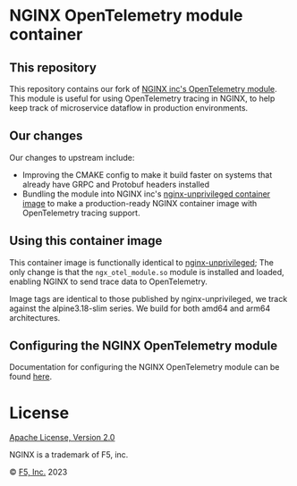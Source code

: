 # NGINX OpenTelemetry module container

## This repository
This repository contains our fork of [NGINX inc's OpenTelemetry module](https://github.com/nginxinc/nginx-otel). 
This module is useful for using OpenTelemetry tracing in NGINX,
to help keep track of microservice dataflow in production environments.

## Our changes
Our changes to upstream include:
* Improving the CMAKE config to make it build faster on systems that already have GRPC and Protobuf headers installed
* Bundling the module into NGINX inc's
[nginx-unprivileged container image](https://hub.docker.com/r/nginxinc/nginx-unprivileged)
to make a production-ready NGINX container image with OpenTelemetry tracing support.

## Using this container image
This container image is functionally identical to
[nginx-unprivileged](https://hub.docker.com/r/nginxinc/nginx-unprivileged);
The only change is that the `ngx_otel_module.so` module is installed and loaded,
enabling NGINX to send trace data to OpenTelemetry.

Image tags are identical to those published by nginx-unprivileged, we track against the alpine3.18-slim series.
We build for both amd64 and arm64 architectures.

## Configuring the NGINX OpenTelemetry module
Documentation for configuring the NGINX OpenTelemetry module can be found
[here](https://docs.nginx.com/nginx/admin-guide/dynamic-modules/opentelemetry/).

# License
[Apache License, Version 2.0](https://github.com/unraid/nginx-otel/blob/main/LICENSE)

NGINX is a trademark of F5, inc.

&copy; [F5, Inc.](https://www.f5.com/) 2023
